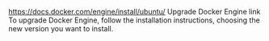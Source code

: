 https://docs.docker.com/engine/install/ubuntu/
Upgrade Docker Engine link
To upgrade Docker Engine, follow the installation instructions, choosing the new version you want to install.

